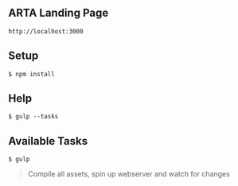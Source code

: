 ## ARTA Landing Page

```
http://localhost:3000
```

## Setup
```
$ npm install
```

## Help
```
$ gulp --tasks
```

## Available Tasks

```
$ gulp
```
> Compile all assets, spin up webserver and watch for changes